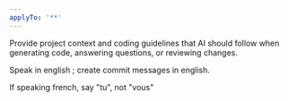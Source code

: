 ```yaml
---
applyTo: '**'
---
```

Provide project context and coding guidelines that AI should follow when generating code, answering questions, or reviewing changes.

Speak in english ; create commit messages in english.

If speaking french, say "tu", not "vous"